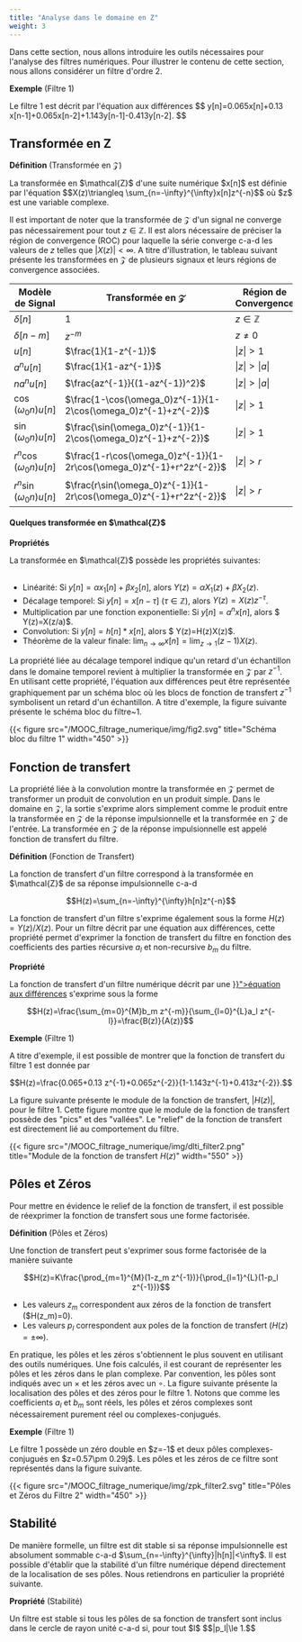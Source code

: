 ```yaml
---
title: "Analyse dans le domaine en Z"
weight: 3
---
```


Dans cette section, nous allons introduire les outils nécessaires pour l'analyse des filtres numériques. Pour illustrer le contenu de cette section, nous allons considérer un filtre d'ordre 2.

**Exemple** (Filtre 1)
<div class="exemple">
Le filtre 1 est décrit par l'équation aux différences 
$$
y[n]=0.065x[n]+0.13 x[n-1]+0.065x[n-2]+1.143y[n-1]-0.413y[n-2].
$$
</div>

## Transformée en Z

**Définition** (Transformée en $\mathcal{Z}$)
<div class="definition">
La transformée en $\mathcal{Z}$ d'une suite numérique $x[n]$ est définie par l'équation
$$X(z)\triangleq \sum_{n=-\infty}^{\infty}x[n]z^{-n}$$
où $z$ est une variable complexe.
</div>

Il est important de noter que la transformée de $\mathcal{Z}$ d'un signal ne converge pas nécessairement pour tout $z \in \mathbb{Z}$. Il est alors nécessaire de préciser la région de convergence (ROC) pour laquelle la série converge c-a-d les valeurs de $z$ telles que $|X(z)|<\infty$. A titre d'illustration, le tableau suivant présente les transformées en $\mathcal{Z}$ de plusieurs signaux et leurs régions de convergence associées.


<div class="custom-table">

| Modèle de Signal  | Transformée en $\mathcal{Z}$  |  Région de Convergence | 
|---|---|---|
| $\delta[n]$  |  $1$  | $z \in \mathbb{Z}$| 
| $\delta[n-m]$ | $z^{-m}$ | $z \ne 0$ |
| $u[n]$ | $\frac{1}{1-z^{-1}}$ | $\|z\|>1$ |
| $a^n u[n]$ | $\frac{1}{1-az^{-1}}$ | $\|z\|>\|a\|$ |
| $na^n u[n]$ | $\frac{az^{-1}}{(1-az^{-1})^2}$ | $\|z\| > \|a\|$ | 
| $\cos (\omega_0 n)u[n]$ | $\frac{1-\cos(\omega_0)z^{-1}}{1-2\cos(\omega_0)z^{-1}+z^{-2}}$ | $\|z\| > 1$ | 
| $\sin (\omega_0 n)u[n]$ | $\frac{\sin(\omega_0)z^{-1}}{1-2\cos(\omega_0)z^{-1}+z^{-2}}$ | $\|z\| > 1$ |
| $r^n\cos (\omega_0 n)u[n]$ | $\frac{1-r\cos(\omega_0)z^{-1}}{1-2r\cos(\omega_0)z^{-1}+r^2z^{-2}}$ | $\|z\| > r$ | 
| $r^n\sin (\omega_0 n)u[n]$ | $\frac{r\sin(\omega_0)z^{-1}}{1-2r\cos(\omega_0)z^{-1}+r^2z^{-2}}$ | $\|z\| > r$ |

<figcaption>
<h4>Quelques transformée en $\mathcal{Z}$ </h4></figcaption>
</div>

**Propriétés** 
<div class="propriete">
 La transformée en $\mathcal{Z}$ possède les propriétés suivantes: 
<br>
<br>

* Linéarité: Si $y[n]=\alpha x_1[n]+\beta x_2[n]$, alors $Y(z)=\alpha X_1(z)+\beta X_2(z)$.
* Décalage temporel: Si $y[n]=x[n-\tau]$ ($\tau \in \mathbb{Z}$), alors $Y(z)=X(z)z^{-\tau}$.
* Multiplication par une fonction exponentielle: Si $y[n]= a^n x[n]$, alors $ Y(z)=X(z/a)$.
* Convolution: Si $y[n]= h[n]*x[n]$, alors $ Y(z)=H(z)X(z)$.
* Théorème de la valeur finale: $\lim_{n\to \infty} x[n]=\lim_{z\to 1}(z-1)X(z)$.
</div>

La propriété liée au décalage temporel indique qu'un retard d'un échantillon dans le domaine temporel revient à multiplier la transformée en $\mathcal{Z}$ par $z^{-1}$. En utilisant cette propriété, l'équation aux différences peut être représentée graphiquement par un schéma bloc où les blocs de fonction de transfert $z^{-1}$ symbolisent un retard d'un échantillon. A titre d'exemple, la figure suivante présente le schéma bloc du filtre~1.

{{< figure src="/MOOC_filtrage_numerique/img/fig2.svg" title="Schéma bloc du filtre 1" width="450" >}}

## Fonction de transfert

La propriété liée à la convolution montre la transformée en $\mathcal{Z}$ permet de transformer un produit de convolution en un produit simple. Dans le domaine en $\mathcal{Z}$, la sortie s'exprime alors simplement comme le produit entre la transformée en $\mathcal{Z}$ de la réponse impulsionnelle et la transformée en $\mathcal{Z}$ de l'entrée. La transformée en $\mathcal{Z}$ de la réponse impulsionnelle est appelé fonction de transfert du filtre. 


**Définition** (Fonction de Transfert)
<div class="definition">
La fonction de transfert d'un filtre correspond à la transformée en $\mathcal{Z}$ de sa réponse impulsionnelle c-a-d

$$H(z)=\sum_{n=-\infty}^{\infty}h[n]z^{-n}$$
</div>

La fonction de transfert d'un filtre s'exprime également sous la forme $H(z)=Y(z)/X(z)$. Pour un filtre décrit par une équation aux différences, cette propriété permet d'exprimer la fonction de transfert du filtre en fonction des coefficients des parties récursive $a_l$ et non-recursive $b_m$ du filtre.


**Propriété** 
<div class="propriete">
La fonction de transfert d'un filtre numérique décrit par une <a href="{{< ref "introduction.md#eq_dif" >}}">équation aux différences</a> s'exprime sous la forme 

$$H(z)=\frac{\sum_{m=0}^{M}b_m z^{-m}}{\sum_{l=0}^{L}a_l z^{-l}}=\frac{B(z)}{A(z)}$$
</div>

**Exemple** (Filtre 1)
<div class="exemple">
A titre d'exemple, il est possible de montrer que la fonction de transfert du filtre 1 est donnée par 

$$H(z)=\frac{0.065+0.13 z^{-1}+0.065z^{-2}}{1-1.143z^{-1}+0.413z^{-2}}.$$
</div>

La figure suivante présente le module de la fonction de transfert, $|H(z)|$, pour le filtre 1. Cette figure montre que le module de la fonction de transfert possède des "pics" et des "vallées". Le "relief" de la fonction de transfert est directement lié au comportement du filtre.

{{< figure src="/MOOC_filtrage_numerique/img/dlti_filter2.png" title="Module de la fonction de transfert $H(z)$" width="550" >}}


## Pôles et Zéros

Pour mettre en évidence le relief de la fonction de transfert, il est possible de réexprimer la fonction de transfert sous une forme factorisée. 

**Définition** (Pôles et Zéros)
<div class="definition">
Une fonction de transfert peut s'exprimer sous forme factorisée de la manière suivante

$$H(z)=K\frac{\prod_{m=1}^{M}(1-z_m z^{-1})}{\prod_{l=1}^{L}(1-p_l z^{-1})}$$
</div>

* Les valeurs $z_m$ correspondent aux zéros de la fonction de transfert ($H(z_m)=0).
* Les valeurs $p_l$ correspondent aux poles de la fonction de transfert ($H(z)=\pm \infty$).


En pratique, les pôles et les zéros s'obtiennent le plus souvent en utilisant des outils numériques. Une fois calculés, il est courant de représenter les pôles et les zéros dans le plan complexe. Par convention, les pôles sont indiqués avec un $\times$ et les zéros avec un $\circ$. La figure suivante présente la localisation des pôles et des zéros pour le filtre 1. Notons que comme les coefficients $a_l$ et $b_m$ sont réels, les pôles et zéros complexes sont nécessairement purement réel ou complexes-conjugués. 


**Exemple** (Filtre 1)
<div class="exemple">
Le filtre 1 possède un zéro double en $z=-1$ et deux pôles complexes-conjugués en $z=0.57\pm 0.29j$. Les pôles et les zéros de ce filtre sont représentés dans la figure suivante. 
</div>

{{< figure src="/MOOC_filtrage_numerique/img/zpk_filter2.svg" title="Pôles et Zéros du Filtre 2" width="450" >}}


## Stabilité

De manière formelle, un filtre est dit stable si sa réponse impulsionnelle est absolument sommable c-a-d $\sum_{n=-\infty}^{\infty}|h[n]|<\infty$. Il est possible d'établir que la stabilité d'un filtre numérique dépend directement de la localisation de ses pôles. Nous retiendrons en particulier la propriété suivante.

**Propriété** (Stabilité)
<div class="propriete">Un filtre est stable si tous les pôles de sa fonction de transfert sont inclus dans le cercle de rayon unité c-a-d si, pour tout $l$
$$|p_l|\le 1.$$
</div>
